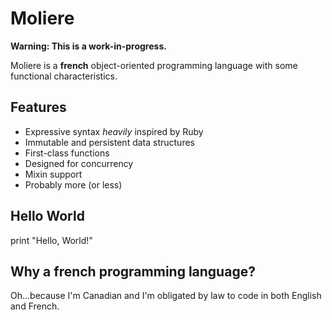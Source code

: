 Moliere
=======

__Warning: This is a work-in-progress.__

Moliere is a __french__ object-oriented programming language with some functional characteristics.

Features
--------

*	Expressive syntax _heavily_ inspired by Ruby
*	Immutable and persistent data structures
* 	First-class functions
*	Designed for concurrency
*	Mixin support
*	Probably more (or less)


Hello World
-----------

print "Hello, World!"


Why a french programming language?
----------------------------------

Oh...because I'm Canadian and I'm obligated by law to code in both English and French.